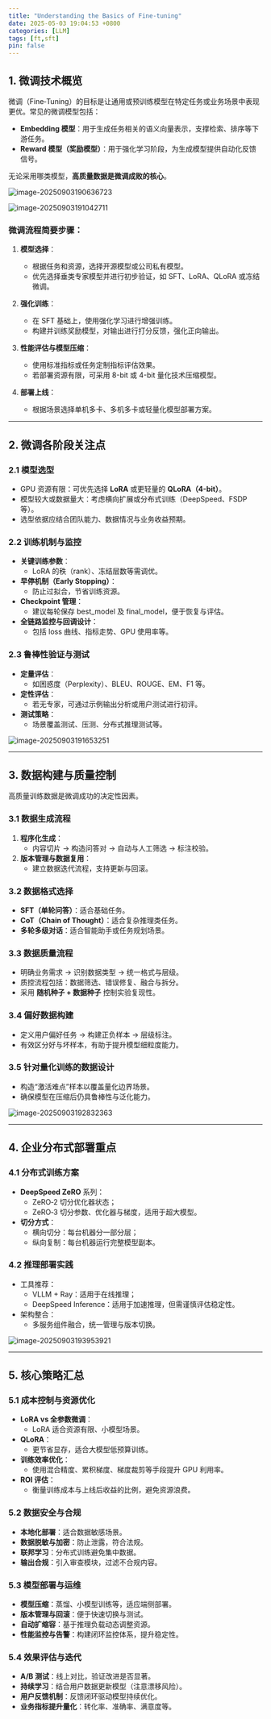 ```yaml
---
title: "Understanding the Basics of Fine-tuning"
date: 2025-05-03 19:04:53 +0800
categories: [LLM]
tags: [ft,sft]
pin: false
---
```


## 1. 微调技术概览

微调（Fine‑Tuning）的目标是让通用或预训练模型在特定任务或业务场景中表现更优。常见的微调模型包括：

- **Embedding 模型**：用于生成任务相关的语义向量表示，支撑检索、排序等下游任务。
- **Reward 模型（奖励模型）**：用于强化学习阶段，为生成模型提供自动化反馈信号。

无论采用哪类模型，**高质量数据是微调成败的核心**。

![image-20250903190636723](../assets/typoraimg/image-20250903190636723.png)

![image-20250903191042711](../assets/typoraimg/image-20250903191042711.png)

### 微调流程简要步骤：

1. **模型选择**：
   - 根据任务和资源，选择开源模型或公司私有模型。
   - 优先选择垂类专家模型并进行初步验证，如 SFT、LoRA、QLoRA 或冻结微调。

2. **强化训练**：
   - 在 SFT 基础上，使用强化学习进行增强训练。
   - 构建并训练奖励模型，对输出进行打分反馈，强化正向输出。

3. **性能评估与模型压缩**：
   - 使用标准指标或任务定制指标评估效果。
   - 若部署资源有限，可采用 8-bit 或 4-bit 量化技术压缩模型。

4. **部署上线**：
   - 根据场景选择单机多卡、多机多卡或轻量化模型部署方案。

---

## 2. 微调各阶段关注点

### 2.1 模型选型

- GPU 资源有限：可优先选择 **LoRA** 或更轻量的 **QLoRA（4-bit）**。
- 模型较大或数据量大：考虑横向扩展或分布式训练（DeepSpeed、FSDP 等）。
- 选型依据应结合团队能力、数据情况与业务收益预期。

### 2.2 训练机制与监控

- **关键训练参数**：
  - LoRA 的秩（rank）、冻结层数等需调优。
- **早停机制（Early Stopping）**：
  - 防止过拟合，节省训练资源。
- **Checkpoint 管理**：
  - 建议每轮保存 best_model 及 final_model，便于恢复与评估。
- **全链路监控与回调设计**：
  - 包括 loss 曲线、指标走势、GPU 使用率等。

### 2.3 鲁棒性验证与测试

- **定量评估**：
  - 如困惑度（Perplexity）、BLEU、ROUGE、EM、F1 等。
- **定性评估**：
  - 若无专家，可通过示例输出分析或用户测试进行初评。
- **测试策略**：
  - 场景覆盖测试、压测、分布式推理测试等。

![image-20250903191653251](../assets/typoraimg/image-20250903191653251.png)

---

## 3. 数据构建与质量控制

高质量训练数据是微调成功的决定性因素。

### 3.1 数据生成流程

1. **程序化生成**：
   - 内容切片 → 构造问答对 → 自动与人工筛选 → 标注校验。
2. **版本管理与数据复用**：
   - 建立数据迭代流程，支持更新与回滚。

### 3.2 数据格式选择

- **SFT（单轮问答）**：适合基础任务。
- **CoT（Chain of Thought）**：适合复杂推理类任务。
- **多轮多级对话**：适合智能助手或任务规划场景。

### 3.3 数据质量流程

- 明确业务需求 → 识别数据类型 → 统一格式与层级。
- 质控流程包括：数据筛选、错误修复、融合与拆分。
- 采用 **随机种子 + 数据种子** 控制实验复现性。

### 3.4 偏好数据构建

- 定义用户偏好任务 → 构建正负样本 → 层级标注。
- 有效区分好与坏样本，有助于提升模型细粒度能力。

### 3.5 针对量化训练的数据设计

- 构造“激活难点”样本以覆盖量化边界场景。
- 确保模型在压缩后仍具鲁棒性与泛化能力。



![image-20250903192832363](../assets/typoraimg/image-20250903192832363.png)

---

## 4. 企业分布式部署重点

### 4.1 分布式训练方案

- **DeepSpeed ZeRO** 系列：
  - ZeRO‑2 切分优化器状态；
  - ZeRO‑3 切分参数、优化器与梯度，适用于超大模型。
- **切分方式**：
  - 横向切分：每台机器分一部分层；
  - 纵向复制：每台机器运行完整模型副本。

### 4.2 推理部署实践

- 工具推荐：
  - VLLM + Ray：适用于在线推理；
  - DeepSpeed Inference：适用于加速推理，但需谨慎评估稳定性。
- 架构整合：
  - 多服务组件融合，统一管理与版本切换。

![image-20250903193953921](../assets/typoraimg/image-20250903193953921.png)

---

## 5. 核心策略汇总

### 5.1 成本控制与资源优化

- **LoRA vs 全参数微调**：
  - LoRA 适合资源有限、小模型场景。
- **QLoRA**：
  - 更节省显存，适合大模型低预算训练。
- **训练效率优化**：
  - 使用混合精度、累积梯度、梯度裁剪等手段提升 GPU 利用率。
- **ROI 评估**：
  - 衡量训练成本与上线后收益的比例，避免资源浪费。

### 5.2 数据安全与合规

- **本地化部署**：适合数据敏感场景。
- **数据脱敏与加密**：防止泄露，符合法规。
- **联邦学习**：分布式训练避免集中数据。
- **输出合规**：引入审查模块，过滤不合规内容。

### 5.3 模型部署与运维

- **模型压缩**：蒸馏、小模型训练等，适应端侧部署。
- **版本管理与回滚**：便于快速切换与测试。
- **自动扩缩容**：基于推理负载动态调整资源。
- **性能监控与告警**：构建闭环监控体系，提升稳定性。

### 5.4 效果评估与迭代

- **A/B 测试**：线上对比，验证改进是否显著。
- **持续学习**：结合用户数据更新模型（注意漂移风险）。
- **用户反馈机制**：反馈闭环驱动模型持续优化。
- **业务指标提升量化**：转化率、准确率、满意度等。
